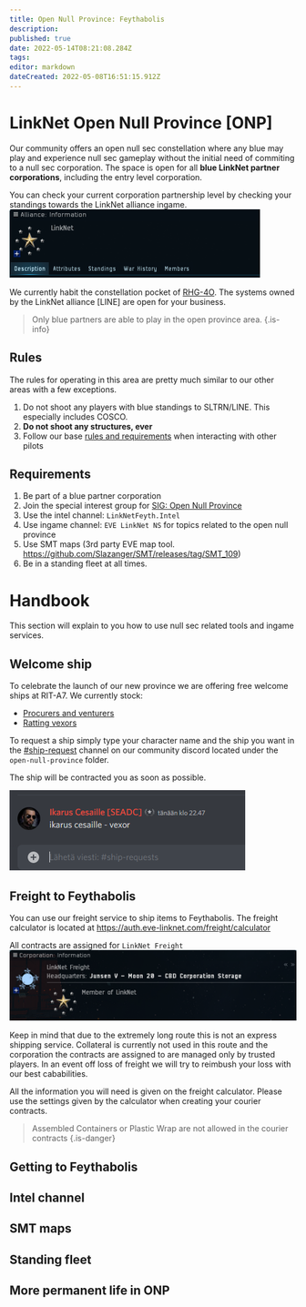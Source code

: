 ```yaml
---
title: Open Null Province: Feythabolis
description: 
published: true
date: 2022-05-14T08:21:08.284Z
tags: 
editor: markdown
dateCreated: 2022-05-08T16:51:15.912Z
---
```


# LinkNet Open Null Province [ONP]
Our community offers an open null sec constellation where any blue may play and experience null sec gameplay without the initial need of commiting to a null sec corporation. The space is open for all **blue LinkNet partner corporations**, including the entry level corporation.

You can check your current corporation partnership level by checking your standings towards the LinkNet alliance ingame.
![linknet_standings.png](/linknet_standings.png)

We currently habit the constellation pocket of [RHG-4O](https://evemaps.dotlan.net/map/Feythabolis/RHG-4O#sec). The systems owned by the LinkNet alliance [LINE] are open for your business.

> Only blue partners are able to play in the open province area.
{.is-info}

## Rules
The rules for operating in this area are pretty much similar to our other areas with a few exceptions.

1. Do not shoot any players with blue standings to SLTRN/LINE. This especially includes COSCO.
1. **Do not shoot any structures, ever**
1. Follow our base [rules and requirements](https://wiki.eve-linknet.com/en/community/rules-and-requirements) when interacting with other pilots

## Requirements
1. Be part of a blue partner corporation
1. Join the special interest group for [SIG: Open Null Province](https://auth.eve-linknet.com/group/request/join/281/)
1. Use the intel channel: `LinkNetFeyth.Intel`
1. Use ingame channel:  `EVE LinkNet NS` for topics related to the open null province
1. Use SMT maps (3rd party EVE map tool. https://github.com/Slazanger/SMT/releases/tag/SMT_109)
1. Be in a standing fleet at all times. 

# Handbook
This section will explain to you how to use null sec related tools and ingame services.

## Welcome ship
To celebrate the launch of our new province we are offering free welcome ships at RIT-A7. We currently stock: 
- [Procurers and venturers](https://wiki.eve-linknet.com/community/doctrines/coalition-doctrines#mining-fleet)
- [Ratting vexors](https://wiki.eve-linknet.com/community/doctrines/coalition-doctrines#ratting)

To request a ship simply type your character name and the ship you want in the [#ship-request](https://discord.com/channels/230672980814987264/972946904348508160) channel on our community discord located under the `open-null-province` folder.

The ship will be contracted you as soon as possible.

![ship-request.png](/ship-request.png)

## Freight to Feythabolis
You can use our freight service to ship items to Feythabolis. The freight calculator is located at https://auth.eve-linknet.com/freight/calculator

All contracts are assigned for `LinkNet Freight`
![linknet_freight.png](/linknet_freight.png)

Keep in mind that due to the extremely long route this is not an express shipping service. Collateral is currently not used in this route and the corporation the contracts are assigned to are managed only by trusted players. In an event off loss of freight we will try to reimbush your loss with our best cababilities.

All the information you will need is given on the freight calculator. Please use the settings given by the calculator when creating your courier contracts.

> Assembled Containers or Plastic Wrap are not allowed in the courier contracts
{.is-danger}


## Getting to Feythabolis

## Intel channel

## SMT maps

## Standing fleet

## More permanent life in ONP










